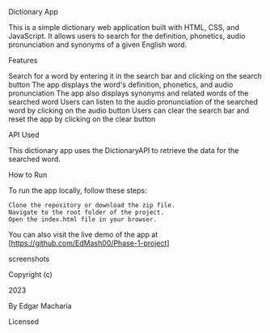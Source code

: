 Dictionary App

This is a simple dictionary web application built with HTML, CSS, and JavaScript. It allows users to search for the definition, phonetics, audio pronunciation and synonyms of a given English word.

Features

Search for a word by entering it in the search bar and clicking on the search button
The app displays the word's definition, phonetics, and audio pronunciation
The app also displays synonyms and related words of the searched word
Users can listen to the audio pronunciation of the searched word by clicking on the audio button
Users can clear the search bar and reset the app by clicking on the clear button

API Used

This dictionary app uses the DictionaryAPI to retrieve the data for the searched word.


How to Run

To run the app locally, follow these steps:

    Clone the repository or download the zip file.
    Navigate to the root folder of the project.
    Open the index.html file in your browser.
   
You can also visit the live demo of the app at [https://github.com/EdMash00/Phase-1-project]


screenshots








Copyright (c)

 2023
 
By Edgar Macharia

Licensed 